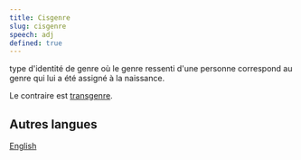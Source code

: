 ```yaml
---
title: Cisgenre
slug: cisgenre
speech: adj
defined: true
---
```


type d'identité de genre où le genre ressenti d'une personne correspond au genre qui lui a été assigné à la naissance.

Le contraire est [transgenre](/definitions/transgender).

## Autres langues

[English](/definitions/cisgender)
